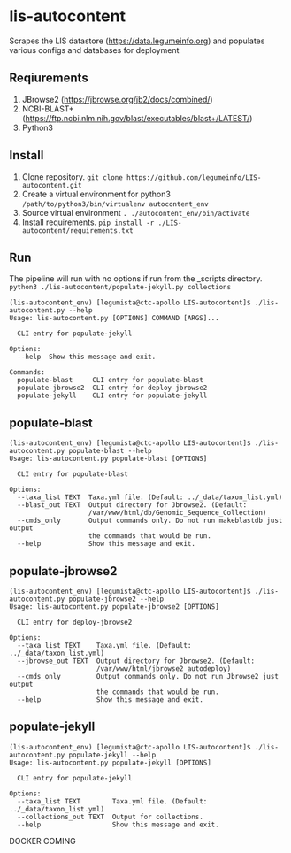 # lis-autocontent
Scrapes the LIS datastore (https://data.legumeinfo.org) and populates various configs and databases for deployment

## Reqiurements

1. JBrowse2 (https://jbrowse.org/jb2/docs/combined/)
2. NCBI-BLAST+ (https://ftp.ncbi.nlm.nih.gov/blast/executables/blast+/LATEST/)
3. Python3

## Install

1. Clone repository. `git clone https://github.com/legumeinfo/LIS-autocontent.git`
2. Create a virtual environment for python3 `/path/to/python3/bin/virtualenv autocontent_env`
3. Source virtual environment `. ./autocontent_env/bin/activate`
4. Install requirements. `pip install -r ./LIS-autocontent/requirements.txt`

## Run

The pipeline will run with no options if run from the _scripts directory. `python3 ./lis-autocontent/populate-jekyll.py collections`

```
(lis-autocontent_env) [legumista@ctc-apollo LIS-autocontent]$ ./lis-autocontent.py --help
Usage: lis-autocontent.py [OPTIONS] COMMAND [ARGS]...

  CLI entry for populate-jekyll

Options:
  --help  Show this message and exit.

Commands:
  populate-blast     CLI entry for populate-blast
  populate-jbrowse2  CLI entry for deploy-jbrowse2
  populate-jekyll    CLI entry for populate-jekyll
```

## populate-blast

```
(lis-autocontent_env) [legumista@ctc-apollo LIS-autocontent]$ ./lis-autocontent.py populate-blast --help
Usage: lis-autocontent.py populate-blast [OPTIONS]

  CLI entry for populate-blast

Options:
  --taxa_list TEXT  Taxa.yml file. (Default: ../_data/taxon_list.yml)
  --blast_out TEXT  Output directory for Jbrowse2. (Default:
                    /var/www/html/db/Genomic_Sequence_Collection)
  --cmds_only       Output commands only. Do not run makeblastdb just output
                    the commands that would be run.
  --help            Show this message and exit.
```

## populate-jbrowse2

```
(lis-autocontent_env) [legumista@ctc-apollo LIS-autocontent]$ ./lis-autocontent.py populate-jbrowse2 --help
Usage: lis-autocontent.py populate-jbrowse2 [OPTIONS]

  CLI entry for deploy-jbrowse2

Options:
  --taxa_list TEXT    Taxa.yml file. (Default: ../_data/taxon_list.yml)
  --jbrowse_out TEXT  Output directory for Jbrowse2. (Default:
                      /var/www/html/jbrowse2_autodeploy)
  --cmds_only         Output commands only. Do not run Jbrowse2 just output
                      the commands that would be run.
  --help              Show this message and exit.
```

## populate-jekyll

```
(lis-autocontent_env) [legumista@ctc-apollo LIS-autocontent]$ ./lis-autocontent.py populate-jekyll --help
Usage: lis-autocontent.py populate-jekyll [OPTIONS]

  CLI entry for populate-jekyll

Options:
  --taxa_list TEXT        Taxa.yml file. (Default: ../_data/taxon_list.yml)
  --collections_out TEXT  Output for collections.
  --help                  Show this message and exit.
```

DOCKER COMING
